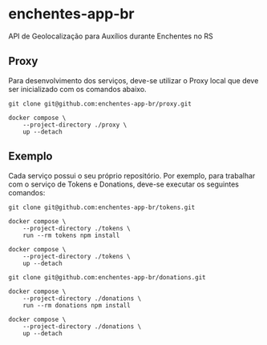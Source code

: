 # enchentes-app-br

API de Geolocalização para Auxílios durante Enchentes no RS

## Proxy

Para desenvolvimento dos serviços, deve-se utilizar o Proxy local que deve ser
inicializado com os comandos abaixo.

```console
git clone git@github.com:enchentes-app-br/proxy.git

docker compose \
    --project-directory ./proxy \
    up --detach
```

## Exemplo

Cada serviço possui o seu próprio repositório. Por exemplo, para trabalhar com o
serviço de Tokens e Donations, deve-se executar os seguintes comandos:

```console
git clone git@github.com:enchentes-app-br/tokens.git

docker compose \
    --project-directory ./tokens \
    run --rm tokens npm install

docker compose \
    --project-directory ./tokens \
    up --detach
```

```console
git clone git@github.com:enchentes-app-br/donations.git

docker compose \
    --project-directory ./donations \
    run --rm donations npm install

docker compose \
    --project-directory ./donations \
    up --detach
```
